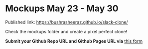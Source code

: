# Mockups May 23 - May 30

Published link:  https://bushrasheeraz.github.io/slack-clone/

Check the mockups folder and create a pixel perfect clone! 

**Submit your Github Repo URL and Github Pages URL via**  [this form](https://forms.gle/hpnwWht8xTLjqHnH8)
